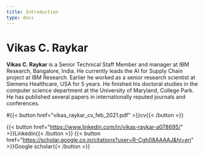```yaml
---
title: Introduction
type: docs
---
```


# Vikas C. Raykar

**Vikas C. Raykar** is a Senior Technical Staff Member and manager at IBM Research, Bangalore, India. He currently leads the AI for Supply Chain project at IBM Research. Earlier he worked as a senior research scientist at Siemens Healthcare, USA for 5 years. He finished his doctoral studies in the computer science department at the University of Maryland, College Park. He has published several papers in internationally reputed journals and conferences.

#{{< button href="vikas_raykar_cv_feb_2021.pdf" >}}cv{{< /button >}}

{{< button href="https://www.linkedin.com/in/vikas-raykar-a078695/" >}}Linkedin{{< /button >}}
{{< button href="https://scholar.google.co.in/citations?user=R-Cgh08AAAAJ&hl=en" >}}Google scholar{{< /button >}}

